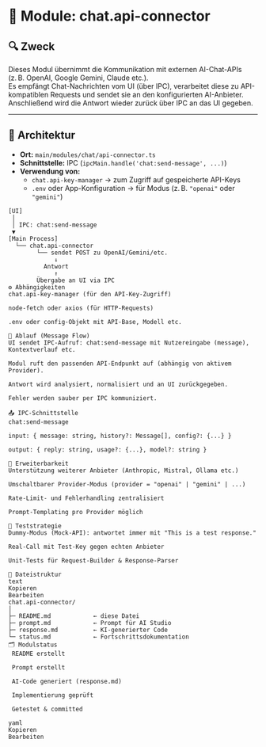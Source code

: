 # 📡 Module: chat.api-connector

## 🔍 Zweck
Dieses Modul übernimmt die Kommunikation mit externen AI-Chat-APIs (z. B. OpenAI, Google Gemini, Claude etc.).  
Es empfängt Chat-Nachrichten vom UI (über IPC), verarbeitet diese zu API-kompatiblen Requests und sendet sie an den konfigurierten AI-Anbieter.  
Anschließend wird die Antwort wieder zurück über IPC an das UI gegeben.

---

## 🧱 Architektur

- **Ort:** `main/modules/chat/api-connector.ts`
- **Schnittstelle:** IPC (`ipcMain.handle('chat:send-message', ...)`)
- **Verwendung von:**  
  - `chat.api-key-manager` → zum Zugriff auf gespeicherte API-Keys  
  - `.env` oder App-Konfiguration → für Modus (z. B. `"openai"` oder `"gemini"`)

```text
[UI]
 │
 │ IPC: chat:send-message
 ▼
[Main Process]
  └── chat.api-connector
        └── sendet POST zu OpenAI/Gemini/etc.
             ↓
          Antwort
             ↑
        Übergabe an UI via IPC
⚙️ Abhängigkeiten
chat.api-key-manager (für den API-Key-Zugriff)

node-fetch oder axios (für HTTP-Requests)

.env oder config-Objekt mit API-Base, Modell etc.

🔄 Ablauf (Message Flow)
UI sendet IPC-Aufruf: chat:send-message mit Nutzereingabe (message), Kontextverlauf etc.

Modul ruft den passenden API-Endpunkt auf (abhängig von aktivem Provider).

Antwort wird analysiert, normalisiert und an UI zurückgegeben.

Fehler werden sauber per IPC kommuniziert.

📤 IPC-Schnittstelle
chat:send-message

input: { message: string, history?: Message[], config?: {...} }

output: { reply: string, usage?: {...}, model?: string }

🧩 Erweiterbarkeit
Unterstützung weiterer Anbieter (Anthropic, Mistral, Ollama etc.)

Umschaltbarer Provider-Modus (provider = "openai" | "gemini" | ...)

Rate-Limit- und Fehlerhandling zentralisiert

Prompt-Templating pro Provider möglich

🧪 Teststrategie
Dummy-Modus (Mock-API): antwortet immer mit "This is a test response."

Real-Call mit Test-Key gegen echten Anbieter

Unit-Tests für Request-Builder & Response-Parser

📁 Dateistruktur
text
Kopieren
Bearbeiten
chat.api-connector/
│
├─ README.md            ← diese Datei
├─ prompt.md            ← Prompt für AI Studio
├─ response.md          ← KI-generierter Code
└─ status.md            ← Fortschrittsdokumentation
🗂 Modulstatus
 README erstellt

 Prompt erstellt

 AI-Code generiert (response.md)

 Implementierung geprüft

 Getestet & committed

yaml
Kopieren
Bearbeiten

